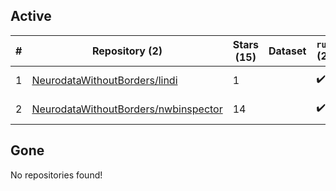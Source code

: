 ## Active
| # | Repository (2) | Stars (15) | Dataset | `run` (2) | `containers-run` | Last Modified |
| --- | --- | --- | --- | --- | --- | --- |
| 1 | [NeurodataWithoutBorders/lindi](https://github.com/NeurodataWithoutBorders/lindi) | 1 |  | :heavy_check_mark: |  | 2024-06-02 09:00:48+00:00 |
| 2 | [NeurodataWithoutBorders/nwbinspector](https://github.com/NeurodataWithoutBorders/nwbinspector) | 14 |  | :heavy_check_mark: |  | 2024-06-14 21:51:58+00:00 |

## Gone
No repositories found!
